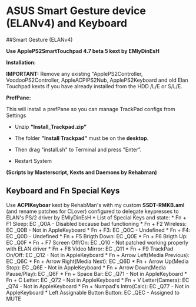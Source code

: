 # ASUS Smart Gesture device (ELANv4) and Keyboard

##Smart Gesture (ELANv4)

**Use ApplePS2SmartTouchpad 4.7 beta 5 kext by EMlyDinEsH**

**Installation:**

**IMPORTANT:** Remove any existing "ApplePS2Controller, VoodooPS2Controller, AppleACPIPS2Nub, ApplePS2Keyboard and old Elan Touchpad kexts if you have already installed from the HDD /L/E or S/L/E.

**PrefPane:** 

This will install a prefPane so you can manage TrackPad configs from Settings

* Unzip **“Install_Trackpad.zip”**

* The folder **"Install Trackpad"** must be on the **desktop**.

* Then drag "install.sh" to Terminal and press "Enter”.

* Restart System

**(Scripts by Masterscript, Kexts and Daemons by Rehabman)**

## Keyboard and Fn Special Keys

Use **ACPIKeyboar** kext by RehabMan's with my custom **SSDT-RMKB.aml** (and rename patches for CLover) configured to delegate keypresses to ELAN's PS/2 driver by EMlyDinEsH
	* List of Special Keys and state:
		* Fn + F1 Sleep:  EC _Q0A - Disabled because bad functioning
		* Fn + F2 Wireless:  EC _Q0B - Not in AppleKeyboard
		* Fn + F3: EC _Q0C - Undefined
		* Fn + F4: EC _Q0D - Undefined
		* Fn + F5 Brigth Down: EC _Q0E
		* Fn + F6 Brigth Up: EC _Q0F
		* Fn + F7 Screen Off/On: EC _Q10 - Not patched working properly with ELAN driver
		* Fn + F8 Video Mirror: EC _Q11
		* Fn + F9 TrackPad On/Off: EC _Q12 - Not in AppleKeyboard
		* Fn + Arrow Left(Media Previous): EC _Q6C
		* Fn + Arrow Right(Media Next): EC _Q6D
		* Fn + Arrow Up(Media Stop): EC _Q6E - Not in AppleKeyboard
		* Fn + Arrow Down(Media Pause/Play): EC _Q6F
		* Fn + Space Bar: EC _Q71 - Not in AppleKeyboard
		* Fn + C Letter: EC _Q72 - Not in AppleKeyboard
		* Fn + V Letter(Camera): EC _Q74 - Not in AppleKeyboard
		* Fn + Numpad's Intro(Calc): EC _Q77 - Not in AppleKeyboard
		* Left Assignable Button Button: EC _QEC - Assigned to MUTE

